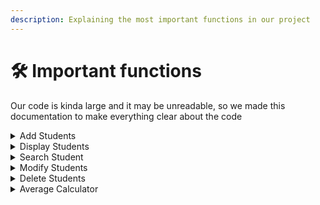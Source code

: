 ```yaml
---
description: Explaining the most important functions in our project
---
```


# 🛠 Important functions

Our code is kinda large and it may be unreadable, so we made this documentation to make everything clear about the code

<details>

<summary>Add Students</summary>

#### About:

A function which allows adding a student to the list of registered students. \
It prompts the user his student's personal information (name, first name, age, address, etc.) which will be stored in a text file named with his student's.

#### Docs:

Check: [add-students.md](add-students.md "mention")

</details>

<details>

<summary>Display Students</summary>

#### About:

A function which allows displaying the list of registered students with their personal information. \
The data is read from the text files corresponding to each student.

#### Docs:

Check: [find-student-function.md](../additional-functions/find-student-function.md "mention")

</details>

<details>

<summary>Search Student</summary>

#### About:

A function which allows searching for a registered student by name or first name. \
The user enters the name or first name of the desired student, and the program scans the list of text files and displays the personal information of the matching student.

#### Docs:

Check: [search-student.md](search-student.md "mention")

</details>

<details>

<summary>Modify Students</summary>

#### About:

A function which allows modifying the personal information of a registered student. \
The user needs to enter the name of the student to be modified, followed by the new personal information. \
The corresponding text file of the student is updated with the new information.

#### Docs:

Check: [modify-student.md](modify-student.md "mention")

</details>

<details>

<summary>Delete Students</summary>

#### About:

A function which allows deleting a registered student from the list of students. \
The user needs to enter the name of the student to be deleted. \
The corresponding text file of the student is removed from the "database" directory.

#### Docs:

Check: [delete-student.md](delete-student.md "mention")

</details>

<details>

<summary>Average Calculator</summary>

#### About:

A function which allows calculating the average of a registered student. \
The user needs to enter the name of the student for whom they want to calculate the average, followed by the coefficients and grades for each module. \
The program calculates the average and displays it.

#### Docs:

Check: [average-calculator.md](average-calculator.md "mention")

</details>
